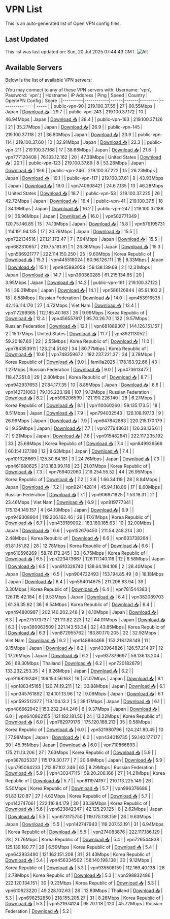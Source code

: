 # VPN List

This is an auto-generated list of Open VPN config files.

## Last Updated

This list was last updated on: Sun, 20 Jul 2025 07:44:43 GMT.
![Alt](https://repobeats.axiom.co/api/embed/186b98318ef1479477931607c1ad7d823f12451f.svg "Repobeats analytics image")

## Available Servers

Below is the list of available VPN servers:

(You may connect to any of these VPN servers with: Username: 'vpn', Password: 'vpn'.)
| Hostname | IP Address | Ping | Speed | Country | OpenVPN Config | Score |
|----------|------------|------|-------|---------|----------------| ----- |
| public-vpn-90 | 219.100.37.55 | 27 | 60.55Mbps | Japan | [Download 📥](./configs/server_0_JP.ovpn) | 29.7 |
| public-vpn-243 | 219.100.37.172 | 10 | 46.94Mbps | Japan | [Download 📥](./configs/server_1_JP.ovpn) | 28.4 |
| public-vpn-163 | 219.100.37.126 | 21 | 35.27Mbps | Japan | [Download 📥](./configs/server_2_JP.ovpn) | 26.9 |
| public-vpn-145 | 219.100.37.118 | 21 | 36.80Mbps | Japan | [Download 📥](./configs/server_3_JP.ovpn) | 23.9 |
| public-vpn-114 | 219.100.37.60 | 10 | 32.91Mbps | Japan | [Download 📥](./configs/server_4_JP.ovpn) | 22.3 |
| public-vpn-211 | 219.100.37.168 | 17 | 38.68Mbps | Japan | [Download 📥](./configs/server_5_JP.ovpn) | 21.8 |
| vpn777120408 | 76.133.12.162 | 20 | 47.38Mbps | United States | [Download 📥](./configs/server_6_US.ovpn) | 20.1 |
| public-vpn-123 | 219.100.37.89 | 8 | 53.26Mbps | Japan | [Download 📥](./configs/server_7_JP.ovpn) | 19.6 |
| public-vpn-246 | 219.100.37.222 | 15 | 26.23Mbps | Japan | [Download 📥](./configs/server_8_JP.ovpn) | 19.1 |
| public-vpn-117 | 219.100.37.61 | 8 | 43.93Mbps | Japan | [Download 📥](./configs/server_9_JP.ovpn) | 19.0 |
| vpn740608421 | 24.6.7.135 | 13 | 46.28Mbps | United States | [Download 📥](./configs/server_10_US.ovpn) | 18.7 |
| public-vpn-53 | 219.100.37.225 | 26 | 42.72Mbps | Japan | [Download 📥](./configs/server_11_JP.ovpn) | 16.4 |
| public-vpn-41 | 219.100.37.5 | 18 | 34.19Mbps | Japan | [Download 📥](./configs/server_12_JP.ovpn) | 16.2 |
| public-vpn-247 | 219.100.37.188 | 9 | 36.96Mbps | Japan | [Download 📥](./configs/server_13_JP.ovpn) | 16.0 |
| vpn502771349 | 120.75.146.85 | 15 | 74.13Mbps | Japan | [Download 📥](./configs/server_14_JP.ovpn) | 15.8 |
| vpn576195731 | 114.191.94.135 | 17 | 20.76Mbps | Japan | [Download 📥](./configs/server_15_JP.ovpn) | 15.5 |
| vpn722134516 | 27.121.172.47 | 7 | 7.94Mbps | Japan | [Download 📥](./configs/server_16_JP.ovpn) | 15.5 |
| vpn682310657 | 219.75.161.81 | 1 | 26.36Mbps | Japan | [Download 📥](./configs/server_17_JP.ovpn) | 15.3 |
| vpn566921777 | 222.114.150.250 | 25 | 9.60Mbps | Korea Republic of | [Download 📥](./configs/server_18_KR.ovpn) | 15.3 |
| vpn445518024 | 60.96.126.111 | 15 | 8.33Mbps | Japan | [Download 📥](./configs/server_19_JP.ovpn) | 15.1 |
| vpn945893058 | 59.138.139.69 | 2 | 12.31Mbps | Japan | [Download 📥](./configs/server_20_JP.ovpn) | 14.7 |
| vpn390360285 | 61.215.134.65 | 20 | 3.95Mbps | Japan | [Download 📥](./configs/server_21_JP.ovpn) | 14.2 |
| public-vpn-161 | 219.100.37.122 | 14 | 39.01Mbps | Japan | [Download 📥](./configs/server_22_JP.ovpn) | 14.1 |
| vpn586126844 | 85.91.103.2 | 18 | 8.58Mbps | Russian Federation | [Download 📥](./configs/server_23_RU.ovpn) | 14.0 |
| vpn453916535 | 42.116.114.170 | 27 | 4.72Mbps | Viet Nam | [Download 📥](./configs/server_24_VN.ovpn) | 13.4 |
| vpn117299365 | 112.185.40.163 | 26 | 9.99Mbps | Korea Republic of | [Download 📥](./configs/server_25_KR.ovpn) | 12.4 |
| vpn456557817 | 95.70.26.70 | 122 | 9.57Mbps | Russian Federation | [Download 📥](./configs/server_26_RU.ovpn) | 12.1 |
| vpn681889307 | 144.126.151.157 | 2 | 15.17Mbps | United States | [Download 📥](./configs/server_27_US.ovpn) | 11.7 |
| vpn892113052 | 59.20.187.60 | 22 | 2.55Mbps | Korea Republic of | [Download 📥](./configs/server_28_KR.ovpn) | 11.0 |
| vpn784353911 | 123.214.51.62 | 34 | 80.77Mbps | Korea Republic of | [Download 📥](./configs/server_29_KR.ovpn) | 10.6 |
| vpn748359672 | 182.237.221.37 | 34 | 3.78Mbps | Korea Republic of | [Download 📥](./configs/server_30_KR.ovpn) | 9.0 |
| familia2025 | 178.163.92.66 | 43 | 1.27Mbps | Russian Federation | [Download 📥](./configs/server_31_RU.ovpn) | 9.0 |
| vpn473613477 | 118.47.251.8 | 29 | 2.80Mbps | Korea Republic of | [Download 📥](./configs/server_32_KR.ovpn) | 8.7 |
| vpn942937653 | 27.84.177.35 | 10 | 8.85Mbps | Japan | [Download 📥](./configs/server_33_JP.ovpn) | 8.6 |
| vpn142731063 | 79.105.223.198 | 107 | 9.12Mbps | Russian Federation | [Download 📥](./configs/server_34_RU.ovpn) | 8.2 |
| vpn598206599 | 121.190.226.140 | 28 | 6.27Mbps | Korea Republic of | [Download 📥](./configs/server_35_KR.ovpn) | 8.1 |
| vpn110060260 | 59.135.173.5 | 18 | 8.51Mbps | Japan | [Download 📥](./configs/server_36_JP.ovpn) | 7.9 |
| vpn794032543 | 126.108.197.13 | 9 | 26.99Mbps | Japan | [Download 📥](./configs/server_37_JP.ovpn) | 7.9 |
| vpn647842883 | 220.215.170.179 | 6 | 9.35Mbps | Japan | [Download 📥](./configs/server_38_JP.ovpn) | 7.7 |
| vpn277943631 | 126.38.135.61 | 7 | 9.21Mbps | Japan | [Download 📥](./configs/server_39_JP.ovpn) | 7.6 |
| vpn915482841 | 222.117.235.192 | 33 | 25.68Mbps | Korea Republic of | [Download 📥](./configs/server_40_KR.ovpn) | 7.4 |
| vpn849936566 | 60.154.127.198 | 12 | 8.63Mbps | Japan | [Download 📥](./configs/server_41_JP.ovpn) | 7.4 |
| vpn101028669 | 125.30.84.181 | 3 | 24.76Mbps | Japan | [Download 📥](./configs/server_42_JP.ovpn) | 7.3 |
| vpn461680625 | 210.183.99.118 | 23 | 21.07Mbps | Korea Republic of | [Download 📥](./configs/server_43_KR.ovpn) | 7.3 |
| vpn769402060 | 219.254.55.52 | 44 | 26.95Mbps | Korea Republic of | [Download 📥](./configs/server_44_KR.ovpn) | 7.2 |
| 2i6 | 1.66.34.119 | 28 | 8.84Mbps | Japan | [Download 📥](./configs/server_45_JP.ovpn) | 7.2 |
| vpn924142814 | 45.94.118.86 | 17 | 8.60Mbps | Russian Federation | [Download 📥](./configs/server_46_RU.ovpn) | 7.1 |
| vpn906871825 | 1.53.18.31 | 21 | 23.46Mbps | Viet Nam | [Download 📥](./configs/server_47_VN.ovpn) | 6.9 |
| vpn819777341 | 175.134.149.157 | 4 | 64.10Mbps | Japan | [Download 📥](./configs/server_48_JP.ovpn) | 6.9 |
| vpn949308904 | 119.206.162.46 | 29 | 17.61Mbps | Korea Republic of | [Download 📥](./configs/server_49_KR.ovpn) | 6.7 |
| vpn439189002 | 183.180.185.63 | 10 | 32.00Mbps | Japan | [Download 📥](./configs/server_50_JP.ovpn) | 6.6 |
| vpn152676450 | 211.54.248.214 | 30 | 2.48Mbps | Korea Republic of | [Download 📥](./configs/server_51_KR.ovpn) | 6.6 |
| vpn633738264 | 61.81.151.82 | 28 | 12.78Mbps | Korea Republic of | [Download 📥](./configs/server_52_KR.ovpn) | 6.6 |
| vpn610596269 | 58.76.172.245 | 33 | 6.75Mbps | Korea Republic of | [Download 📥](./configs/server_53_KR.ovpn) | 6.5 |
| vpn223473667 | 126.111.140.116 | 12 | 8.58Mbps | Japan | [Download 📥](./configs/server_54_JP.ovpn) | 6.5 |
| vpn910329740 | 138.64.194.108 | 2 | 28.40Mbps | Japan | [Download 📥](./configs/server_55_JP.ovpn) | 6.5 |
| vpn904722493 | 153.194.85.49 | 8 | 18.18Mbps | Japan | [Download 📥](./configs/server_56_JP.ovpn) | 6.4 |
| vpn594014675 | 211.208.83.94 | 39 | 3.30Mbps | Korea Republic of | [Download 📥](./configs/server_57_KR.ovpn) | 6.4 |
| vpn781544383 | 126.115.42.184 | 6 | 9.53Mbps | Japan | [Download 📥](./configs/server_58_JP.ovpn) | 6.4 |
| vpn382069703 | 61.36.35.62 | 36 | 6.54Mbps | Korea Republic of | [Download 📥](./configs/server_59_KR.ovpn) | 6.4 |
| vpn494800987 | 202.140.202.248 | 9 | 8.10Mbps | Japan | [Download 📥](./configs/server_60_JP.ovpn) | 6.3 |
| vpn275173737 | 121.111.82.223 | 12 | 44.01Mbps | Japan | [Download 📥](./configs/server_61_JP.ovpn) | 6.3 |
| vpn389963509 | 221.143.53.34 | 32 | 43.85Mbps | Korea Republic of | [Download 📥](./configs/server_62_KR.ovpn) | 6.3 |
| vpn872955762 | 183.80.170.205 | 22 | 32.92Mbps | Viet Nam | [Download 📥](./configs/server_63_VN.ovpn) | 6.2 |
| vpn148884468 | 153.218.128.149 | 11 | 9.15Mbps | Japan | [Download 📥](./configs/server_64_JP.ovpn) | 6.2 |
| vpn433964826 | 126.57.214.97 | 12 | 17.26Mbps | Japan | [Download 📥](./configs/server_65_JP.ovpn) | 6.2 |
| vpn937379697 | 58.136.13.204 | 26 | 69.30Mbps | Thailand | [Download 📥](./configs/server_66_TH.ovpn) | 6.2 |
| vpn720182679 | 133.232.253.35 | 4 | 9.26Mbps | Japan | [Download 📥](./configs/server_67_JP.ovpn) | 6.2 |
| vpn916829249 | 106.153.56.163 | 16 | 51.07Mbps | Japan | [Download 📥](./configs/server_68_JP.ovpn) | 6.1 |
| vpn188345165 | 120.74.19.211 | 12 | 33.88Mbps | Japan | [Download 📥](./configs/server_69_JP.ovpn) | 6.1 |
| vpn345761892 | 124.101.13.96 | 12 | 9.09Mbps | Japan | [Download 📥](./configs/server_70_JP.ovpn) | 6.1 |
| vpn592512377 | 118.104.13.2 | 5 | 38.17Mbps | Japan | [Download 📥](./configs/server_71_JP.ovpn) | 6.1 |
| vpn486662942 | 153.232.244.246 | 6 | 9.37Mbps | Japan | [Download 📥](./configs/server_72_JP.ovpn) | 6.0 |
| vpn640862155 | 121.182.181.50 | 24 | 13.22Mbps | Korea Republic of | [Download 📥](./configs/server_73_KR.ovpn) | 6.0 |
| vpn762979176 | 175.120.168.213 | 35 | 9.58Mbps | Korea Republic of | [Download 📥](./configs/server_74_KR.ovpn) | 6.0 |
| vpn521980796 | 124.241.80.45 | 10 | 77.98Mbps | Japan | [Download 📥](./configs/server_75_JP.ovpn) | 6.0 |
| vpn434019735 | 59.140.177.177 | 30 | 45.95Mbps | Japan | [Download 📥](./configs/server_76_JP.ovpn) | 6.0 |
| vpn710866893 | 175.211.13.206 | 27 | 7.63Mbps | Korea Republic of | [Download 📥](./configs/server_77_KR.ovpn) | 5.9 |
| vpn387825337 | 115.179.30.177 | 7 | 20.64Mbps | Japan | [Download 📥](./configs/server_78_JP.ovpn) | 5.9 |
| vpn795064233 | 213.87.102.246 | 63 | 8.29Mbps | Russian Federation | [Download 📥](./configs/server_79_RU.ovpn) | 5.9 |
| vpn430347115 | 59.20.206.166 | 27 | 14.21Mbps | Korea Republic of | [Download 📥](./configs/server_80_KR.ovpn) | 5.7 |
| vpn811974197 | 210.113.225.149 | 26 | 5.50Mbps | Korea Republic of | [Download 📥](./configs/server_81_KR.ovpn) | 5.7 |
| vpn996376689 | 61.83.120.87 | 27 | 4.62Mbps | Korea Republic of | [Download 📥](./configs/server_82_KR.ovpn) | 5.7 |
| vpn142747061 | 222.116.84.179 | 30 | 33.39Mbps | Korea Republic of | [Download 📥](./configs/server_83_KR.ovpn) | 5.6 |
| vpn623842347 | 42.125.29.125 | 8 | 2.62Mbps | Japan | [Download 📥](./configs/server_84_JP.ovpn) | 5.5 |
| vpn673175750 | 119.175.138.159 | 28 | 9.63Mbps | Japan | [Download 📥](./configs/server_85_JP.ovpn) | 5.5 |
| vpn142747943 | 119.207.53.191 | 31 | 6.94Mbps | Korea Republic of | [Download 📥](./configs/server_86_KR.ovpn) | 5.5 |
| vpn274083876 | 222.117.186.129 | 28 | 21.76Mbps | Korea Republic of | [Download 📥](./configs/server_87_KR.ovpn) | 5.4 |
| vpn726544838 | 125.139.180.77 | 29 | 6.59Mbps | Korea Republic of | [Download 📥](./configs/server_88_KR.ovpn) | 5.4 |
| vpn642933490 | 121.162.151.208 | 31 | 21.43Mbps | Korea Republic of | [Download 📥](./configs/server_89_KR.ovpn) | 5.4 |
| vpn456334502 | 58.140.198.138 | 30 | 9.12Mbps | Korea Republic of | [Download 📥](./configs/server_90_KR.ovpn) | 5.3 |
| vpn935508159 | 112.169.40.138 | 28 | 2.78Mbps | Korea Republic of | [Download 📥](./configs/server_91_KR.ovpn) | 5.3 |
| vpn598832486 | 222.120.134.151 | 30 | 9.23Mbps | Korea Republic of | [Download 📥](./configs/server_92_KR.ovpn) | 5.3 |
| vpn610623220 | 49.228.102.63 | 28 | 12.83Mbps | Thailand | [Download 📥](./configs/server_93_TH.ovpn) | 5.3 |
| vpn696252850 | 218.155.205.27 | 31 | 8.26Mbps | Korea Republic of | [Download 📥](./configs/server_94_KR.ovpn) | 5.3 |
| vpn521974124 | 95.70.1.18 | 120 | 45.72Mbps | Russian Federation | [Download 📥](./configs/server_95_RU.ovpn) | 5.2 |
